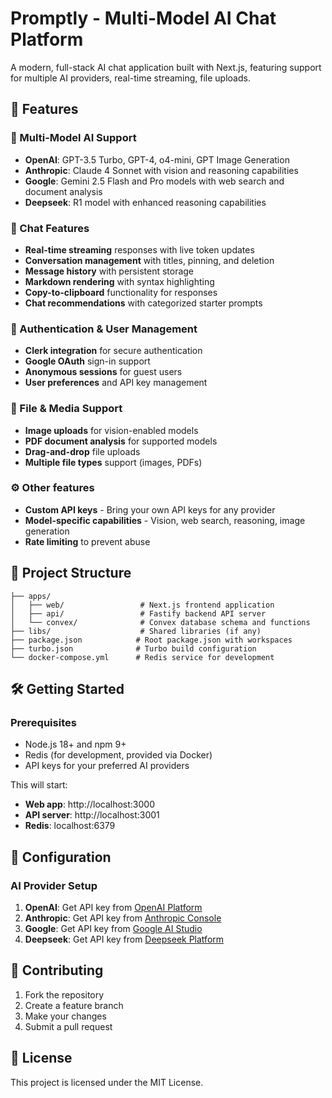 # Promptly - Multi-Model AI Chat Platform

A modern, full-stack AI chat application built with Next.js, featuring support for multiple AI providers, real-time streaming, file uploads.

## 🚀 Features

### 🤖 Multi-Model AI Support

- **OpenAI**: GPT-3.5 Turbo, GPT-4, o4-mini, GPT Image Generation
- **Anthropic**: Claude 4 Sonnet with vision and reasoning capabilities
- **Google**: Gemini 2.5 Flash and Pro models with web search and document analysis
- **Deepseek**: R1 model with enhanced reasoning capabilities

### 💬 Chat Features

- **Real-time streaming** responses with live token updates
- **Conversation management** with titles, pinning, and deletion
- **Message history** with persistent storage
- **Markdown rendering** with syntax highlighting
- **Copy-to-clipboard** functionality for responses
- **Chat recommendations** with categorized starter prompts

### 🔐 Authentication & User Management

- **Clerk integration** for secure authentication
- **Google OAuth** sign-in support
- **Anonymous sessions** for guest users
- **User preferences** and API key management

### 📁 File & Media Support

- **Image uploads** for vision-enabled models
- **PDF document analysis** for supported models
- **Drag-and-drop** file uploads
- **Multiple file types** support (images, PDFs)

### ⚙️ Other features

- **Custom API keys** - Bring your own API keys for any provider
- **Model-specific capabilities** - Vision, web search, reasoning, image generation
- **Rate limiting** to prevent abuse

## 📁 Project Structure

```
├── apps/
│   ├── web/                 # Next.js frontend application
│   ├── api/                 # Fastify backend API server
│   └── convex/              # Convex database schema and functions
├── libs/                    # Shared libraries (if any)
├── package.json            # Root package.json with workspaces
├── turbo.json              # Turbo build configuration
└── docker-compose.yml      # Redis service for development
```

## 🛠️ Getting Started

### Prerequisites

- Node.js 18+ and npm 9+
- Redis (for development, provided via Docker)
- API keys for your preferred AI providers

This will start:

- **Web app**: http://localhost:3000
- **API server**: http://localhost:3001
- **Redis**: localhost:6379

## 🔧 Configuration

### AI Provider Setup

1. **OpenAI**: Get API key from [OpenAI Platform](https://platform.openai.com/)
2. **Anthropic**: Get API key from [Anthropic Console](https://console.anthropic.com/)
3. **Google**: Get API key from [Google AI Studio](https://aistudio.google.com/)
4. **Deepseek**: Get API key from [Deepseek Platform](https://platform.deepseek.com/)

## 🤝 Contributing

1. Fork the repository
2. Create a feature branch
3. Make your changes
4. Submit a pull request

## 📄 License

This project is licensed under the MIT License.
